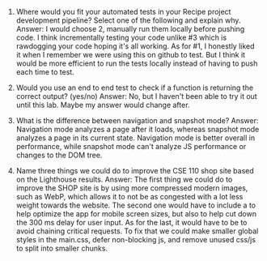 1) Where would you fit your automated tests in your Recipe project development pipeline? Select one of the following and explain why.
Answer: I would choose 2, manually run them locally before pushing code. I think incrementally testing your code unlike #3 which is rawdogging your code hoping it's all working. As for #1, I honestly liked it when I remember we were using this on github to test. But I think it would be more efficient to run the tests locally instead of having to push each time to test. 

2) Would you use an end to end test to check if a function is returning the correct output? (yes/no)
Answer: No, but I haven't been able to try it out until this lab. Maybe my answer would change after. 

3) What is the difference between navigation and snapshot mode?
Answer: Navigation mode analyzes a page after it loads, whereas snapshot mode analyzes a page in its current state. Navigation mode is better overall in performance, while snapshot mode can't analyze JS performance or changes to the DOM tree. 

4) Name three things we could do to improve the CSE 110 shop site based on the Lighthouse results.
   Answer: The first thing we could do to improve the SHOP site is by using more compressed modern images, such as WebP, which allows it to not be as congested with a lot less weight towards the website. The second one would have to include a <meta name= "viewport"> to help optimize the app for mobile screen sizes, but also to help cut down the 300 ms delay for user input. As for the last, it would have to be to avoid chaining critical requests. To fix that we could make smaller global styles in the main.css, defer non-blocking js, and remove unused css/js to split into smaller chunks. 






